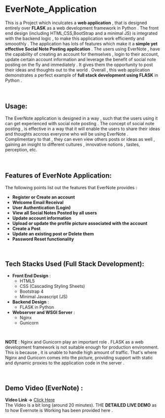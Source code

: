 # EverNote_Application
This is a Project which inculcates a **web application** , that is designed entirely over **FLASK** as a web development framework in Python . The front end design (including HTML,CSS,BootStrap and a minimal JS) is integrated with the backend logic , to make this application work efficiently and smooothly . The application has lots of features which make it a **simple yet effective Social Note Posting application** . The users using EverNote , have the capability of creating an account for themselves , login to their account, update certain account information and leverage the benefit of social note posting on the fly and immediately . It gives them the opportunity to post their ideas and thoughts out to the world . Overall , this web application demonstrates a perfect example of **full stack development using FLASK** in Python . <br /><br /><br />


## Usage: 
The EverNote application is designed in a way , such that the  users using it can get experienced with social note posting . The concept of social note posting , is effective in a way that it will enable the users to share their ideas and thoughts accross everyone who will be using EverNote . Complimentary to that , they can even view others posts or ideas 
as well , gaining an insight to different cultures , innovative notions , tastes, perception, etc. 
<br /><br /><br />

## Features of EverNote Application: 
The following points list out the features that EverNote provides : 

- **Register or Create an account** 
- **Welcome Email Receival**
- **User Authentication (Login)**
- **View all Social Notes Posted by all users**
- **Update account information**
- **Upload or update the profile picture associated with the account**
- **Create a Post**
- **Update an existing post or Delete them**
- **Password Reset functionality**

<br />

## Tech Stacks Used (Full Stack Development):
- **Front End Design** :
     + HTML5
     + CSS (Cascading Styling Sheets)
     + Bootstrap 4 
     + Minimal Javascript (JS)
- **Backend Design** :
     + FLASK in Python
- **Webserver and WSGI Server** :
     + Nginx 
     + Gunicorn
<br />

**NOTE** : Nginx and Gunicorn play an important role . FLASK as a web development framework is not suitable enough for production environment. 
This is because , it is unable to handle high amount of traffic. That's where Nginx and Gunicorn comes into the picture,  providing support with static and dynamic proxies to the application code in the server . 

<br />

## Demo Video (EverNote) :
**Video Link ->** [Click Here](https://drive.google.com/file/d/1K1DfxVGcP4LSQu9EFgW-t9HJiz9QpY3p/view?usp=sharing)
<br />
The Video is a bit long (around 20 minutes). THE **DETAILED LIVE DEMO** as to how Evernote is Working has been provided here .
